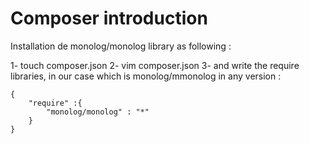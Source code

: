 # Composer introduction
Installation de monolog/monolog library as following :

1- touch composer.json
2- vim composer.json
3- and write the require libraries, in our case which is monolog/mmonolog in any version :

```
{
	"require" :{
		"monolog/monolog" : "*"
	}
}
```

